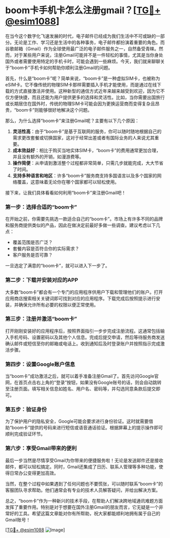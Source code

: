 # boom卡手机卡怎么注册gmail？[[TG💪+ @esim1088](https://t.me/s/esim1088)]

在当今这个数字化飞速发展的时代，电子邮件已经成为我们生活中不可或缺的一部分。无论是工作、学习还是生活中的各种事务，电子邮件都扮演着重要的角色。而谷歌邮箱（Gmail）作为全球使用最广泛的电子邮件服务之一，自然备受青睐。然而，对于某些用户来说，注册Gmail可能并不是一件轻松的事情，尤其是当你身处国外或者需要使用特定的手机卡时，可能会遇到一些麻烦。今天，我们就来聊聊关于“boom卡”手机卡如何帮助你顺利注册Gmail的问题。

首先，什么是“boom卡”呢？简单来说，“boom卡”是一种虚拟SIM卡，也被称为eSIM卡。它不像传统的物理SIM卡那样需要插入手机才能使用，而是通过在线下载的方式直接激活并使用。这种新型的通信方式近年来越来越受到欢迎，因为它不仅方便快捷，而且还能为用户提供更多的选择和灵活性。比如，当你需要出国旅行或长期居住在国外时，传统的物理SIM卡可能会因为更换运营商而变得复杂且昂贵，“boom卡”则能够很好地解决这个问题。

那么，为什么选择“boom卡”来注册Gmail呢？主要有以下几个原因：

1. **灵活性高**：由于“boom卡”是基于互联网的服务，你可以随时随地根据自己的需求更改套餐或切换国家，这对于经常出差或者有国际业务的人来说尤其重要。
2. **成本效益好**：相比于购买当地实体SIM卡，“boom卡”的费用通常更加合理，并且没有额外的开销，如漫游费等。
3. **操作简便**：从申请到激活整个过程都非常简单，只需几步就能完成，大大节省了时间。
4. **支持多种语言和地区**：许多“boom卡”服务商支持多国语言以及多个国家的网络覆盖，这意味着无论你在哪个国家都可以轻松使用。

接下来，让我们具体看看如何利用“boom卡”来注册Gmail吧！

### 第一步：选择合适的“boom卡”

在开始之前，你需要先挑选一款适合自己的“boom卡”。市场上有许多不同的品牌和服务商提供类似的产品，因此在做决定前最好多做一些调查。建议考虑以下几点：
- 覆盖范围是否广泛？
- 套餐内容是否符合你的实际需求？
- 客户服务是否可靠？

一旦选定了满意的“boom卡”，就可以进入下一步了。

### 第二步：下载并安装对应的APP

大多数“boom卡”都会有一个专门的应用程序供用户下载和管理他们的账户。打开应用商店搜索相关关键词即可找到对应的应用程序。下载完成后按照提示进行安装，并确保允许所有必要的权限以便正常使用。

### 第三步：注册并激活“boom卡”

打开刚刚安装好的应用程序后，按照界面指引一步步完成注册流程。这通常包括输入手机号码、设置密码以及其他个人信息。完成后提交申请，然后等待服务商发送确认邮件或短信至你的邮箱或电话上。收到通知后及时登录账户并按照指示完成激活步骤。

### 第四步：设置Google账户信息

当“boom卡”成功激活之后，就可以着手准备注册Gmail了。首先访问Google官网，在首页点击右上角的“登录”按钮，如果没有Google账号的话，则会自动跳转至注册页面。填写相关信息如姓名、用户名、密码等，并勾选同意条款后提交即可。

### 第五步：验证身份

为了保护用户的隐私安全，Google可能会要求进行身份验证。这时就需要借助“boom卡”提供的号码来进行短信或语音通话验证。根据屏幕上的提示操作即可顺利完成验证环节。

### 第六步：享受Gmail带来的便利

最后一步当然是尽情享受Gmail为你带来的便捷服务啦！无论是发送邮件还是接收邮件，都可以轻松搞定。同时，Gmail还集成了日历、联系人管理等多种功能，使得日常办公变得更加高效。

当然，在整个过程中如果遇到了任何问题也不要慌张，可以随时联系“boom卡”的客服团队寻求帮助。他们通常会有专业的技术人员解答疑问，并给出解决方案。

总之，“boom卡”作为一种新兴的技术手段，在帮助人们解决跨地域通讯难题方面发挥了重要作用。特别是对于想要在国外注册Gmail的朋友而言，它无疑是一个非常好的工具。希望这篇文章能对你有所帮助，祝大家都能顺利地拥有属于自己的Gmail账号！

[[TG💪+ @esim1088](https://t.me/s/esim1088) ![Image](https://i.postimg.cc/4NQfJmqS/Snipaste-2025-05-13-00-14-12.png)]